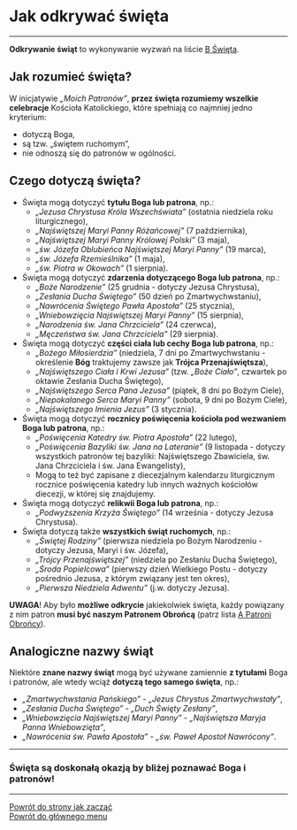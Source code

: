 # Jak odkrywać święta
---

**Odkrywanie świąt** to wykonywanie wyzwań na liście [<span class="status status-list"><span class="status status-white">B</span> Święta</span>](swieta.md).

## Jak rozumieć święta?
W inicjatywie _„Moich Patronów”_, **przez święta rozumiemy wszelkie celebracje** Kościoła Katolickiego, które spełniają co najmniej jedno kryterium:
- dotyczą Boga,
- są tzw. „świętem ruchomym”,
- nie odnoszą się do patronów w ogólności.

## Czego dotyczą święta?
- Święta mogą dotyczyć **tytułu Boga lub patrona**, np.:
  - _„Jezusa Chrystusa Króla Wszechświata”_ (ostatnia niedziela roku liturgicznego),
  - _„Najświętszej Maryi Panny Różańcowej”_ (7 października),
  - _„Najświętszej Maryi Panny Królowej Polski”_ (3 maja),
  - _„św. Józefa Oblubieńca Najświętszej Maryi Panny”_ (19 marca),
  - _„św. Józefa Rzemieślnika”_ (1 maja),
  - _„św. Piotra w Okowach”_ (1 sierpnia).
- Święta mogą dotyczyć **zdarzenia dotyczącego Boga lub patrona**, np.:
  - _„Boże Narodzenie”_ (25 grudnia - dotyczy Jezusa Chrystusa),
  - _„Zesłania Ducha Świętego”_ (50 dzień po Zmartwychwstaniu),
  - _„Nawrócenia Świętego Pawła Apostoła”_ (25 stycznia),
  - _„Wniebowzięcia Najświętszej Maryi Panny”_ (15 sierpnia),
  - _„Narodzenia św. Jana Chrzciciela”_ (24 czerwca),
  - _„Męczeństwa św. Jana Chrzciciela”_ (29 sierpnia).
- Święta mogą dotyczyć **części ciała lub cechy Boga lub patrona**, np.:
  - _„Bożego Miłosierdzia”_ (niedziela, 7 dni po Zmartwychwstaniu - określenie **Bóg** traktujemy zawsze jak **Trójca Przenajświętsza**),
  - _„Najświętszego Ciała i Krwi Jezusa”_ (tzw. _„Boże Ciało”_, czwartek po oktawie Zesłania Ducha Świętego),
  - _„Najświętszego Serca Pana Jezusa”_ (piątek, 8 dni po Bożym Ciele),
  - _„Niepokalanego Serca Maryi Panny”_ (sobota, 9 dni po Bożym Ciele),
  - _„Najświętszego Imienia Jezus”_ (3 stycznia).
- Święta mogą dotyczyć **rocznicy poświęcenia kościoła pod wezwaniem Boga lub patrona**, np.:
  - _„Poświęcenia Katedry św. Piotra Apostoła”_ (22 lutego),
  - _„Poświęcenia Bazyliki św. Jana na Lateranie”_ (9 listopada - dotyczy wszystkich patronów tej bazyliki: Najświętszego Zbawiciela, św. Jana Chrzciciela i św. Jana Ewangelisty),
  - Mogą to też być zapisane z diecezjalnym kalendarzu liturgicznym rocznice poświęcenia katedry lub innych ważnych kościołów diecezji, w której się znajdujemy.
- Święta mogą dotyczyć **relikwii Boga lub patrona**, np.:
  - _„Podwyższenia Krzyża Świętego”_ (14 września - dotyczy Jezusa Chrystusa).
- Święta dotyczą także **wszystkich świąt ruchomych**, np.:
  - _„Świętej Rodziny”_ (pierwsza niedziela po Bożym Narodzeniu - dotyczy Jezusa, Maryi i św. Józefa),
  - _„Trójcy Przenajświętszej”_ (niedziela po Zesłaniu Ducha Świętego),
  - _„Środa Popielcowa”_ (pierwszy dzień Wielkiego Postu - dotyczy pośrednio Jezusa, z którym związany jest ten okres),
  - _„Pierwsza Niedziela Adwentu”_ (j.w. dotyczy Jezusa).

**UWAGA**! Aby było **możliwe odkrycie** jakiekolwiek święta, każdy powiązany z nim patron **musi być naszym Patronem Obrońcą** (patrz lista [<span class="status status-list"><span class="status status-blue">A</span> Patroni Obrońcy</span>](patroni_obroncy.md)).

## Analogiczne nazwy świąt
Niektóre **znane nazwy świąt** mogą być używane zamiennie **z tytułami** Boga i patronów, ale wtedy wciąż **dotyczą tego samego święta**, np.:
  - _„Zmartwychwstania Pańskiego”_ - _„Jezus Chrystus Zmartwychwstały”_,
  - _„Zesłania Ducha Świętego”_ - _„Duch Święty Zesłany”_,
  - _„Wniebowzięcia Najświętszej Maryi Panny”_ - _„Najświętsza Maryja Panna Wniebowzięta”_,
  - _„Nawrócenia św. Pawła Apostoła”_ - _„św. Paweł Apostoł Nawrócony”_.

---
### Święta są doskonałą okazją by bliżej poznawać Boga i patronów!

---
[Powrót do strony jak zacząć](jak_zaczac.md#jak-zaczac-swieta)  
[Powrót do głównego menu](index.md)
